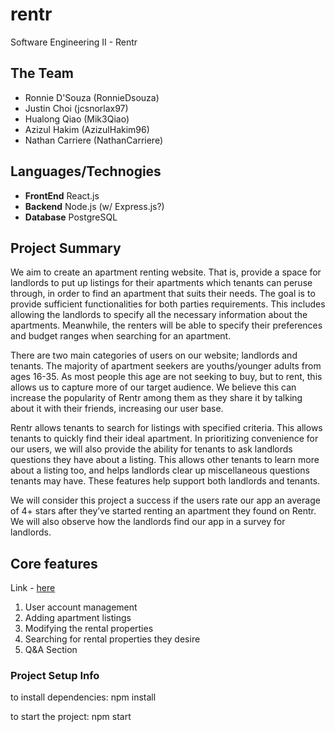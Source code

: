 # rentr
Software Engineering II - Rentr

## The Team 
- Ronnie D'Souza (RonnieDsouza)
- Justin Choi (jcsnorlax97)
- Hualong Qiao (Mik3Qiao)
- Azizul Hakim (AzizulHakim96)
- Nathan Carriere (NathanCarriere)

## Languages/Technogies
- **FrontEnd** React.js
- **Backend** Node.js (w/ Express.js?)
- **Database** PostgreSQL

## Project Summary 

We aim to create an apartment renting website. That is, provide a space for landlords to put up listings for their apartments which tenants can peruse through, in order to find an apartment that suits their needs. The goal is to provide sufficient functionalities for both parties requirements. This includes allowing the landlords to specify all the necessary information about the apartments. Meanwhile, the renters will be able to specify their preferences and budget ranges when searching for an apartment. 

There are two main categories of users on our website; landlords and tenants. The majority of apartment seekers are youths/younger adults from ages 16-35. As most people this age are not seeking to buy, but to rent, this allows us to capture more of our target audience. We believe this can increase the popularity of Rentr among them as they share it by talking about it with their friends, increasing our user base.

Rentr allows tenants to search for listings with specified criteria. This allows tenants to quickly find their ideal apartment. In prioritizing convenience for our users, we will also provide the ability for tenants to ask landlords questions they have about a listing. This allows other tenants to learn more about a listing too, and helps landlords clear up miscellaneous questions tenants may have. These features help support both landlords and tenants.

We will consider this project a success if the users rate our app an average of 4+ stars after they’ve started renting an apartment they found on Rentr. We will also observe how the landlords find our app in a survey for landlords.

## Core features

Link - [here](https://github.com/jcsnorlax97/rentr/blob/master/Documentation/CORE_FEATURES.md)

1. User account management
2. Adding apartment listings
3. Modifying the rental properties
4. Searching for rental properties they desire
5. Q&A Section

### Project Setup Info
to install dependencies:
npm install

to start the project:
npm start
